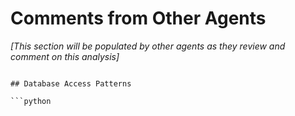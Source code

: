 # Comments from Other Agents

*[This section will be populated by other agents as they review and comment on this analysis]*
```

## Database Access Patterns

```python